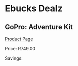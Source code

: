 
# Ebucks Dealz
## GoPro: Adventure Kit
[Product Page](https://www.ebucks.com/web/shop/productSelected.do?prodId=662183387&catId=714994827)

Price: R749.00

Savings: 


	